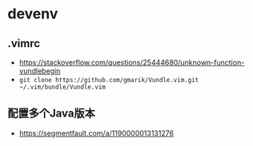 # devenv

## .vimrc

* https://stackoverflow.com/questions/25444680/unknown-function-vundlebegin
* `git clone https://github.com/gmarik/Vundle.vim.git ~/.vim/bundle/Vundle.vim`

## 配置多个Java版本

* https://segmentfault.com/a/1190000013131276
